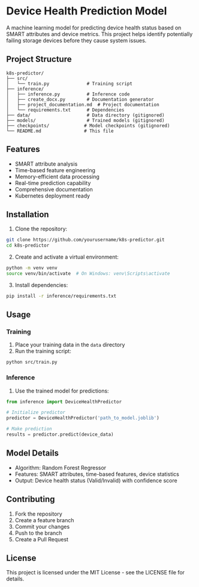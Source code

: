 # Device Health Prediction Model

A machine learning model for predicting device health status based on SMART attributes and device metrics. This project helps identify potentially failing storage devices before they cause system issues.

## Project Structure

```
k8s-predictor/
├── src/
│   └── train.py              # Training script
├── inference/
│   ├── inference.py          # Inference code
│   ├── create_docx.py        # Documentation generator
│   ├── project_documentation.md  # Project documentation
│   └── requirements.txt      # Dependencies
├── data/                     # Data directory (gitignored)
├── models/                   # Trained models (gitignored)
├── checkpoints/             # Model checkpoints (gitignored)
└── README.md                # This file
```

## Features

- SMART attribute analysis
- Time-based feature engineering
- Memory-efficient data processing
- Real-time prediction capability
- Comprehensive documentation
- Kubernetes deployment ready

## Installation

1. Clone the repository:
```bash
git clone https://github.com/yourusername/k8s-predictor.git
cd k8s-predictor
```

2. Create and activate a virtual environment:
```bash
python -m venv venv
source venv/bin/activate  # On Windows: venv\Scripts\activate
```

3. Install dependencies:
```bash
pip install -r inference/requirements.txt
```

## Usage

### Training

1. Place your training data in the `data` directory
2. Run the training script:
```bash
python src/train.py
```

### Inference

1. Use the trained model for predictions:
```python
from inference import DeviceHealthPredictor

# Initialize predictor
predictor = DeviceHealthPredictor('path_to_model.joblib')

# Make prediction
results = predictor.predict(device_data)
```

## Model Details

- Algorithm: Random Forest Regressor
- Features: SMART attributes, time-based features, device statistics
- Output: Device health status (Valid/Invalid) with confidence score

## Contributing

1. Fork the repository
2. Create a feature branch
3. Commit your changes
4. Push to the branch
5. Create a Pull Request

## License

This project is licensed under the MIT License - see the LICENSE file for details.


